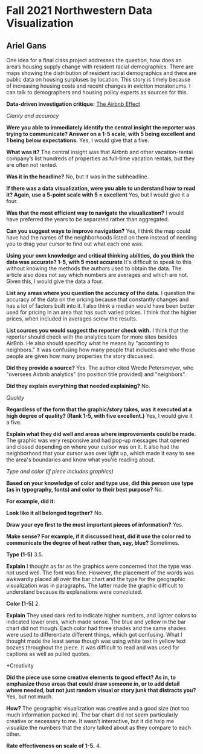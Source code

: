 # Fall 2021 Northwestern Data Visualization
## Ariel Gans

One idea for a final class project addresses the question, how does an area’s housing supply change with resident racial demographics. There are maps showing the distribution of resident racial demographics and there are public data on housing surpluses by location. This story is timely because of increasing housing costs and recent changes in eviction moratoriums. I can talk to demographers and housing policy experts as sources for this. 


**Data-driven investigation critique:** 
[The Airbnb Effect](https://www.sfchronicle.com/airbnb-impact-san-francisco-2015/#1)

*Clarity and accuracy*

**Were you able to immediately identify the central insight the reporter was trying to communicate? Answer on a 1-5 scale, with 5 being excellent and 1 being below expectations.**
Yes, I would give that a five.

**What was it?**
The central insight was that Airbnb and other vacation-rental company’s list hundreds of properties as full-time vacation rentals, but they are often not rented.

**Was it in the headline?**
No, but it was in the subheadline.

**If there was a data visualization, were you able to understand how to read it? Again, use a 5-point scale with 5 = excellent**
Yes, but I would give it a four.

**Was that the most efficient way to navigate the visualization?**
I would have preferred the years to be separated rather than aggregated.

**Can you suggest ways to improve navigation?**
Yes, I think the map could have had the names of the neighborhoods listed on them instead of needing you to drag your cursor to find out what each one was.

**Using your own knowledge and critical thinking abilities, do you think the data was accurate? 1-5, with 5 most accurate**
It's difficult to speak to this without knowing the methods the authors used to obtain the data. The article also does not say which numbers are averages and which are not. Given this, I would give the data a four.

**List any areas where you question the accuracy of the data.**
I question the accuracy of the data on the pricing because that constantly changes and has a lot of factors built into it. I also think a median would have been better used for pricing in an area that has such varied prices. I think that the higher prices, when included in averages screw the results.

**List sources you would suggest the reporter check with.**
I think that the reporter should check with the analytics team for more sites besides AirBnb. He also should specificy what he means by "according to neighbors." It was confusing how many people that includes and who those people are given how many properties the story discussed.

**Did they provide a source?**
Yes. The author cited Wrede Petersmeyer, who "oversees Airbnb analytics" (no position title provided) and "neighbors".

**Did they explain everything that needed explaining?**
No.

*Quality*

**Regardless of the form that the graphic/story takes, was it executed at a high degree of quality? (Rank 1-5, with five excellent.)**
Yes, I would give it a five.

**Explain what they did well and areas where improvements could be made.**
The graphic was very responsive and had pop-up messages that opened and closed depending on where your cursor was on it. It also had the neighborhood that your cursor was over light up, which made it easy to see the area's boundaries and know what you're reading about.

*Type and color (if piece includes graphics)*

**Based on your knowledge of color and type use, did this person use type (as in typography, fonts) and color to their best purpose?**
No.

**For example, did it:**

**Look like it all belonged together?**
 No.

**Draw your eye first to the most important pieces of information?**
Yes.

**Make sense? For example, if it discussed heat, did it use the color red to communicate the degree of heat rather than, say, blue?**
Sometimes.

**Type (1-5)**
3.5.

**Explain**
I thought as far as the graphics were concerned that the type was not used well. The font was fine. However, the placement of the words was awkwardly placed all over the bar chart and the type for the geographic visualization was in paragraphs. The latter made the graphic difficult to understand because its explanations were convoluted.

**Color (1-5)**
2.

**Explain**
They used dark red to indicate higher numbers, and lighter colors to indicated lower ones, which made sense. The blue and yellow in the bar chart did not though. Each color had three shades and the same shades were used to differentiate different things, which got confusing. What I thought made the least sense though was using white text in yellow text bozxes throughout the piece. It was difficult to read and was used for captions as well as pulled quotes.

*Creativity

**Did the piece use some creative elements to good effect? As in, to emphasize those areas that could draw someone in, or to add detail where needed, but not just random visual or story junk that distracts you?**
Yes, but not much.

**How?**
The geographic visualization was creative and a good size (not too much information packed in). The bar chart did not seem particularly creative or necessary to me. It wasn't interactive, but it did help me visualize the numbers that the story talked about as they compare to each other.

**Rate effectiveness on scale of 1-5.**
4.
